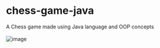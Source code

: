 # chess-game-java
A Chess game made using Java language and OOP concepts </br></br>
![image](https://user-images.githubusercontent.com/80121288/159377639-897c2c55-6160-4004-9819-2fcaa20c14f8.png)
